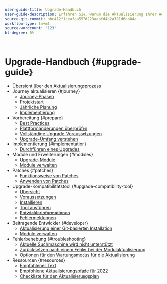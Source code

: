```yaml
---
user-guide-title: Upgrade-Handbuch
user-guide-description: Erfahren Sie, warum die Aktualisierung Ihrer Adobe Commerce- oder Magento Open Source-App so wichtig ist und wie Sie ein Upgrade erfolgreich planen und durchführen können.
source-git-commit: bbc412f1ceafaa557d223aabfd4b2a381d6ab04a
workflow-type: tm+mt
source-wordcount: '123'
ht-degree: 0%

---
```



# Upgrade-Handbuch {#upgrade-guide}

- [Übersicht über den Aktualisierungsprozess](overview.md)
- Journey aktualisieren {#journey}
   - [Journey-Phasen](journey/phases.md)
   - [Projektstart](journey/project-launch.md)
   - [Jährliche Planung](journey/annual-planning.md)
   - [Implementierung](journey/implementation.md)
- Vorbereitung {#prepare}
   - [Best Practices](prepare/best-practices.md)
   - [Plattformänderungen überprüfen](prepare/platform-changes.md)
   - [Vollständige Upgrade-Voraussetzungen](prepare/prerequisites.md)
   - [Upgrade-Umfang verstehen](prepare/scope.md)
- Implementierung {#implementation}
   - [Durchführen eines Upgrades](implementation/perform-upgrade.md)
- Module und Erweiterungen {#modules}
   - [Upgrade-Module](modules/upgrade.md)
   - [Module verwalten](modules/manage.md)
- Patches {#patches}
   - [Funktionsweise von Patches](patches/overview.md)
   - [Anwenden von Patches](patches/apply.md)
- Upgrade-Kompatibilitätstool {#upgrade-compatibility-tool}
   - [Übersicht](upgrade-compatibility-tool/overview.md)
   - [Voraussetzungen](upgrade-compatibility-tool/prerequisites.md)
   - [Installieren](upgrade-compatibility-tool/install.md)
   - [Tool ausführen](upgrade-compatibility-tool/run.md)
   - [Entwicklerinformationen](upgrade-compatibility-tool/developer.md)
   - [Fehlermeldungen](upgrade-compatibility-tool/error-messages.md)
- Beitragende Entwickler {#developer}
   - [Aktualisierung einer Git-basierten Installation](developer/git-installs.md)
   - [Module verwalten](developer/manage-modules.md)
- Fehlerbehebung {#troubleshooting}
   - [Aktuelle Suchmaschine wird nicht unterstützt](troubleshooting/search-engine-not-supported.md)
   - [Zurücksetzen nach einem Fehler bei der Modulaktualisierung](troubleshooting/roll-back-after-update-failure.md)
   - [Optionen für den Wartungsmodus für die Aktualisierung](troubleshooting/maintenance-mode-options.md)
- Ressourcen {#resources}
   - [Empfohlener Text](resources/recommended-reading.md)
   - [Empfohlene Aktualisierungspfade für 2022](resources/recommended-upgrade-paths-2022.md)
   - [Checkliste für den Aktualisierungsplan](https://support.magento.com/hc/en-us/articles/360057968951)
